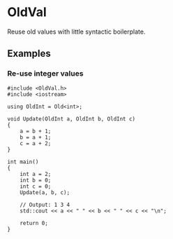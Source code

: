 # OldVal

Reuse old values with little syntactic boilerplate.

## Examples

### Re-use integer values

```
#include <OldVal.h>
#include <iostream>

using OldInt = Old<int>;

void Update(OldInt a, OldInt b, OldInt c)
{
    a = b + 1;
    b = a + 1;
    c = a + 2;
}

int main()
{
	int a = 2;
	int b = 0;
	int c = 0;
	Update(a, b, c);
	
	// Output: 1 3 4
	std::cout << a << " " << b << " " << c << "\n"; 

	return 0;
}
```
